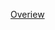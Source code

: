 [Overiew](https://github.com/Oxbridge-Science-Academy/Chemistry_Courses/blob/master/Chemical_Kinetics/0.Overview.md)

